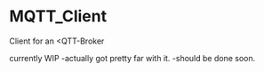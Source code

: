 # MQTT_Client
Client for an <QTT-Broker

currently WIP 
-actually got pretty far with it.
  -should be done soon. 


